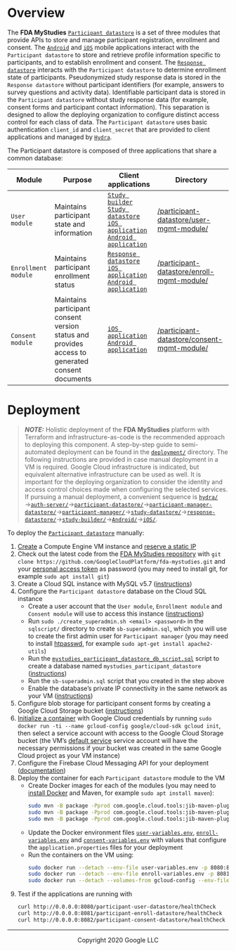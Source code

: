 <!--
 Copyright 2020 Google LLC
 Use of this source code is governed by an MIT-style
 license that can be found in the LICENSE file or at
 https://opensource.org/licenses/MIT.
-->
 
# Overview
The **FDA MyStudies** [`Participant datastore`](/participant-datastore/) is a set of three modules that provide APIs to store and manage participant registration, enrollment and consent. The [`Android`](/Android) and [`iOS`](/iOS) mobile applications interact with the `Participant datastore` to store and retrieve profile information specific to participants, and to establish enrollment and consent. The [`Response datastore`](/response-datastore/) interacts with the `Participant datastore` to determine enrollment state of participants. Pseudonymized study response data is stored in the `Response datastore` without participant identifiers (for example, answers to survey questions and activity data). Identifiable participant data is stored in the `Participant datastore` without study response data (for example, consent forms and participant contact information). This separation is designed to allow the deploying organization to configure distinct access control for each class of data. The `Participant datastore` uses basic authentication `client_id` and `client_secret` that are provided to client applications and managed by [`Hydra`](/hydra/).

The Participant datastore is composed of three applications that share a common database:

Module | Purpose | Client applications | Directory
---------------------|-----------------------------------------|-------------------|------------
`User module` | Maintains participant state and information | [`Study builder`](/study-builder/)<br/>[`Study datastore`](/study-datastore/)<br/>[`iOS application`](/iOS/)<br/>[`Android application`](/Android) | [/participant-datastore/user-mgmt-module/](/participant-datastore/user-mgmt-module/)
`Enrollment module` | Maintains participant enrollment status  | [`Response datastore`](/response-datastore/)<br/>[`iOS application`](/iOS/)<br/>[`Android application`](/Android) | [/participant-datastore/enroll-mgmt-module/](/participant-datastore/enroll-mgmt-module/)
`Consent module` | Maintains participant consent version status and provides access to generated consent documents | [`iOS application`](/iOS/)<br/>[`Android application`](/Android) | [/participant-datastore/consent-mgmt-module/](/participant-datastore/consent-mgmt-module/)
 
# Deployment
> **_NOTE:_** Holistic deployment of the **FDA MyStudies** platform with Terraform and infrastructure-as-code is the recommended approach to deploying this component. A step-by-step guide to semi-automated deployment can be found in the [`deployment/`](/deployment) directory. The following instructions are provided in case manual deployment in a VM is required. Google Cloud infrastructure is indicated, but equivalent alternative infrastructure can be used as well. It is important for the deploying organization to consider the identity and access control choices made when configuring the selected services. If pursuing a manual deployment, a convenient sequence is [`hydra/`](/hydra)&rarr;[`auth-server/`](/auth-server/)&rarr;[`participant-datastore/`](/participant-datastore/)&rarr;[`participant-manager-datastore/`](/participant-manager-datastore/)&rarr;[`participant-manager/`](/participant-manager/)&rarr;[`study-datastore/`](/study-datastore/)&rarr;[`response-datastore/`](/response-datastore/)&rarr;[`study-builder/`](/study-builder/)&rarr;[`Android/`](/Android/)&rarr;[`iOS/`](/iOS/).
 
To deploy the [`Participant datastore`](/participant-datastore/) manually:
1. [Create](https://cloud.google.com/compute/docs/instances/create-start-instance) a Compute Engine VM instance and [reserve a static IP](https://cloud.google.com/compute/docs/ip-addresses/reserve-static-internal-ip-address)
1. Check out the latest code from the [FDA MyStudies repository](https://github.com/GoogleCloudPlatform/fda-mystudies/) with `git clone https://github.com/GoogleCloudPlatform/fda-mystudies.git` and your [personal access token](https://docs.github.com/en/free-pro-team@latest/github/authenticating-to-github/creating-a-personal-access-token) as password (you may need to install git, for example `sudo apt install git`)
1. Create a Cloud SQL instance with MySQL v5.7 ([instructions](https://cloud.google.com/sql/docs/mysql/create-instance)) 
1. Configure the `Participant datastore` database on the Cloud SQL instance
    -    Create a user account that the `User module`, `Enrollment module` and `Consent module` will use to access this instance ([instructions](https://cloud.google.com/sql/docs/mysql/create-manage-users))
    -   Run `sudo ./create_superadmin.sh <email> <password>` in the `sqlscript/` directory to create `sb-superadmin.sql`, which you will use to create the first admin user for `Participant manager`
(you may need to install [htpasswd](https://httpd.apache.org/docs/2.4/programs/htpasswd.html), for example `sudo apt-get install apache2-utils`)
    -    Run the [`mystudies_participant_datastore_db_script.sql`](sqlscript/mystudies_participant_datastore_db_script.sql) script to create a database named `mystudies_participant_datastore` ([instructions](https://cloud.google.com/sql/docs/mysql/import-export/importing#importing_a_sql_dump_file)) 
    -    Run the `sb-superadmin.sql` script that you created in the step above
    -    Enable the database’s private IP connectivity in the same network as your VM ([instructions](https://cloud.google.com/sql/docs/mysql/configure-private-ip))
1. Configure blob storage for participant consent forms by creating a Google Cloud Storage bucket ([instructions](https://cloud.google.com/storage/docs/creating-buckets))
1. [Initialize a container](https://github.com/GoogleCloudPlatform/cloud-sdk-docker) with Google Cloud credentials by running `sudo docker run -ti --name gcloud-config google/cloud-sdk gcloud init`, then select a service account with access to the Google Cloud Storage bucket (the VM’s [default service](https://cloud.google.com/compute/docs/access/service-accounts#default_service_account) service account will have the necessary permissions if your bucket was created in the same Google Cloud project as your VM instance)
1. Configure the Firebase Cloud Messaging API for your deployment  ([documentation](https://firebase.google.com/docs/cloud-messaging/http-server-ref))
1. Deploy the container for each `Participant datastore` module to the VM
    -    Create Docker images for each of the modules (you may need to [install Docker](https://docs.docker.com/engine/install/debian/) and Maven, for example `sudo apt install maven`):
         ```bash
         sudo mvn -B package -Pprod com.google.cloud.tools:jib-maven-plugin:2.5.2:dockerBuild -f user-mgmt-module/pom.xml -Dimage=user-mgmt-image && \
         sudo mvn -B package -Pprod com.google.cloud.tools:jib-maven-plugin:2.5.2:dockerBuild -f enroll-mgmt-module/pom.xml -Dimage=enroll-mgmt-image && \
         sudo mvn -B package -Pprod com.google.cloud.tools:jib-maven-plugin:2.5.2:dockerBuild -f consent-mgmt-module/pom.xml -Dimage=consent-mgmt-image
         ```
    -    Update the Docker environment files [`user-variables.env`](user-variables.env), [`enroll-variables.env`](enroll-variables.env) and [`consent-variables.env`](consent-variables.env) with values that configure the `application.properties` files for your deployment
    -    Run the containers on the VM using:
         ```bash
         sudo docker run --detach --env-file user-variables.env -p 8080:8080 --name user-mgmt user-mgmt-image && \
         sudo docker run --detach --env-file enroll-variables.env -p 8081:8080 --name enroll-mgmt enroll-mgmt-image && \
         sudo docker run --detach --volumes-from gcloud-config --env-file consent-variables.env -p 8082:8080 --name consent-mgmt consent-mgmt-image
         ```
1. Test if the applications are running with
     ```bash
    curl http://0.0.0.0:8080/participant-user-datastore/healthCheck
    curl http://0.0.0.0:8081/participant-enroll-datastore/healthCheck
    curl http://0.0.0.0:8082/participant-consent-datastore/healthCheck
    ````

***
<p align="center">Copyright 2020 Google LLC</p>
